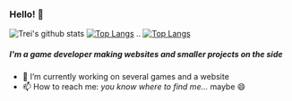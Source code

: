 ### Hello! 👋

![Trei's github stats](https://github-readme-stats.vercel.app/api?username=Treixatek&&hide=stars&count_private=true&show_icons=true)
[![Top Langs](https://github-readme-stats.vercel.app/api/top-langs/?username=treixatek)](https://github.com/Treixatek/github-readme-stats)
..
[![Top Langs](https://github-readme-stats.vercel.app/api/top-langs/?username=anuraghazra)](https://github.com/anuraghazra/github-readme-stats)

##### I'm a game developer making websites and smaller projects on the side

- 🔭 I’m currently working on several games and a website
- 📫 How to reach me: *you know where to find me...* maybe 😄

